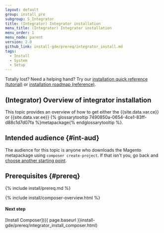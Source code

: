 ```yaml
---
layout: default
group: install_pre
subgroup: S_Integrator
title: (Integrator) Integrator installation
menu_title: (Integrator) Integrator installation
menu_order: 1
menu_node: parent
version: 2.0
github_link: install-gde/prereq/integrator_install.md
tags:
  - Install
  - System
  - Setup
---
```


<div class="bs-callout bs-callout-tip">
  <p>Totally lost? Need a helping hand? Try our <a href="{{page.baseurl}}install-gde/install-quick-ref.html">installation quick reference (tutorial)</a> or <a href="{{page.baseurl}}install-gde/install-roadmap_part1.html">installation roadmap (reference)</a>.</p>
</div>

## (Integrator) Overview of integrator installation
This topic provides an overview of how to get either the {{site.data.var.ce}} or {{site.data.var.ee}} {% glossarytooltip 7490850a-0654-4ce1-83ff-d88c1d7d07fa %}metapackage{% endglossarytooltip %}.

## Intended audience {#int-aud}
The audience for this topic is anyone who downloads the Magento metapackage using `composer create-project`. If that isn't you, go back and <a href="{{page.baseurl}}install-gde/bk-install-guide.html">choose another starting point</a>.

## Prerequisites {#prereq}

{% include install/prereq.md %}

{% include install/composer-overview.html %}

#### Next step
[Install Composer]({{ page.baseurl }}install-gde/prereq/integrator_install_composer.html)
